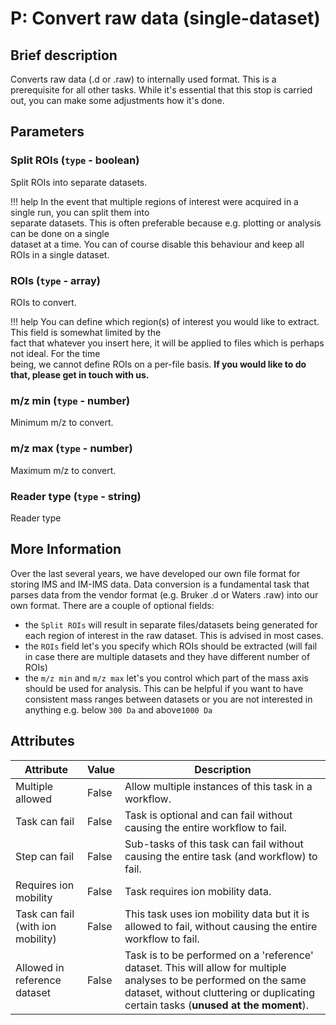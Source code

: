 # P: Convert raw data (single-dataset)

## Brief description
Converts raw data (.d or .raw) to internally used format. This is a prerequisite for all other tasks. While it's essential that this stop is carried out, you can make some adjustments how it's done.

## Parameters
### **Split ROIs** (`type` - boolean)

Split ROIs into separate datasets.

!!! help
    In the event that multiple regions of interest were acquired in a single run, you can split them into<br> separate datasets. This is often preferable because e.g. plotting or analysis can be done on a single<br> dataset at a time. You can of course disable this behaviour and keep all ROIs in a single dataset.
### **ROIs** (`type` - array)

ROIs to convert.

!!! help
    You can define which region(s) of interest you would like to extract. This field is somewhat limited by the<br> fact that whatever you insert here, it will be applied to files which is perhaps not ideal. For the time<br> being, we cannot define ROIs on a per-file basis. <b>If you would like to do that, please get in touch with us.</b>
### **m/z min** (`type` - number)

Minimum m/z to convert.

### **m/z max** (`type` - number)

Maximum m/z to convert.

### **Reader type** (`type` - string)

Reader type


## More Information
Over the last several years, we have developed our own file format for storing IMS and IM-IMS data.
Data conversion is a fundamental task that parses data from the vendor format (e.g. Bruker .d or Waters .raw) into our own format.
There are a couple of optional fields:

* the `Split ROIs` will result in separate files/datasets being generated for each region of interest in the raw dataset. This is advised in most cases.
* the `ROIs` field let's you specify which ROIs should be extracted (will fail in case there are multiple datasets and they have different number of ROIs)
* the `m/z min` and `m/z max` let's you control which part of the mass axis should be used for analysis. This can be helpful if you want to have consistent mass ranges between datasets or you are not interested in anything e.g. below `300 Da` and above`1000 Da`








## Attributes
| Attribute                         | Value   | Description                                                                                                                                                                                              |
|-----------------------------------|---------|----------------------------------------------------------------------------------------------------------------------------------------------------------------------------------------------------------|
| Multiple allowed                  | False   | Allow multiple instances of this task in a workflow.                                                                                                                                                     |
| Task can fail                     | False   | Task is optional and can fail without causing the entire workflow to fail.                                                                                                                               |
| Step can fail                     | False   | Sub-tasks of this task can fail without causing the entire task (and workflow) to fail.                                                                                                                  |
| Requires ion mobility             | False   | Task requires ion mobility data.                                                                                                                                                                         |
| Task can fail (with ion mobility) | False   | This task uses ion mobility data but it is allowed to fail, without causing the entire workflow to fail.                                                                                                 |
| Allowed in reference dataset      | False   | Task is to be performed on a 'reference' dataset. This will allow for multiple analyses to be performed on the same dataset, without cluttering or duplicating certain tasks (**unused at the moment**). |